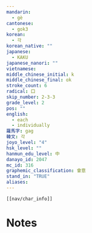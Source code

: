 ```yaml
---
mandarin:
  - gè
cantonese:
  - gok3
korean:
  - 각
korean_native: ""
japanese:
  - KAKU
japanese_nanori: ""
vietnamese:
middle_chinese_initial: k
middle_chinese_final: ɑk
stroke_count: 6
radical: 口
skip_number: 2-3-3
grade_level: 2
pos: ""
english:
  - each
  - individually
羅馬字: gag
韓文: 각
joyo_level: "4"
hsk_level: ""
hanmun_edu_level: 中
danayo_id: 2047
mc_id: 316
graphemic_classification: 會意
stand_in: "TRUE"
aliases:
---
```

```meta-bind-embed
[[nav/char_info]]
```

# Notes
